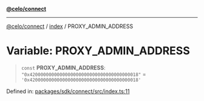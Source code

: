 [**@celo/connect**](../../README.md)

***

[@celo/connect](../../modules.md) / [index](../README.md) / PROXY\_ADMIN\_ADDRESS

# Variable: PROXY\_ADMIN\_ADDRESS

> `const` **PROXY\_ADMIN\_ADDRESS**: `"0x4200000000000000000000000000000000000018"` = `'0x4200000000000000000000000000000000000018'`

Defined in: [packages/sdk/connect/src/index.ts:11](https://github.com/celo-org/developer-tooling/blob/master/packages/sdk/connect/src/index.ts#L11)
